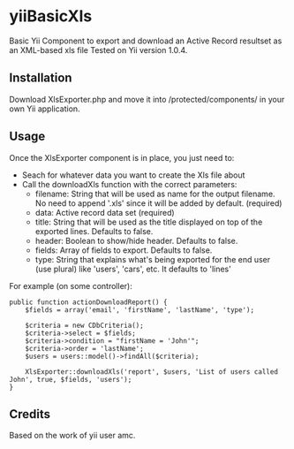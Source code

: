 # yiiBasicXls
Basic Yii Component to export and download an Active Record resultset as an XML-based xls file
Tested on Yii version 1.0.4.

## Installation
Download XlsExporter.php and move it into /protected/components/ in your own Yii application.

## Usage
Once the XlsExporter component is in place, you just need to:
+ Seach for whatever data you want to create the Xls file about
+ Call the downloadXls function with the correct parameters:
  + filename: String that will be used as name for the output filename. No need to append '.xls' since it will be added by default. (required)
  + data: Active record data set (required)
  + title: String that will be used as the title displayed on top of the exported lines. Defaults to false.
  + header: Boolean to show/hide header. Defaults to false.
  + fields: Array of fields to export. Defaults to false.
  + type: String that explains what's being exported for the end user (use plural) like 'users', 'cars', etc. It defaults to 'lines'

For example (on some controller):
```
public function actionDownloadReport() {
	$fields = array('email', 'firstName', 'lastName', 'type');

	$criteria = new CDbCriteria();
	$criteria->select = $fields;
	$criteria->condition = "firstName = 'John'";
	$criteria->order = 'lastName';
	$users = users::model()->findAll($criteria);

	XlsExporter::downloadXls('report', $users, 'List of users called John', true, $fields, 'users');
}
```


## Credits
Based on the work of yii user amc.